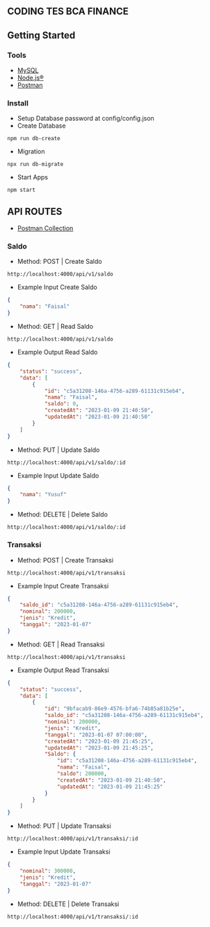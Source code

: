 ## CODING TES BCA FINANCE

## Getting Started
### Tools
- [MySQL](https://www.mysql.com/)
- [Node.js®](https://nodejs.org/en/)
- [Postman](https://www.postman.com/)

### Install
- Setup Database password at config/config.json
- Create Database
```
npm run db-create
```
- Migration
```
npx run db-migrate
```
- Start Apps
```
npm start
```

## API ROUTES
- [Postman Collection](https://api.postman.com/collections/15112453-094020ed-edf8-4f3f-b258-6cc46a9d81bd?access_key=PMAT-01GPBGGRJP4WMV7QPKKVJE4HWY)
### Saldo
- Method: POST | Create Saldo
```
http://localhost:4000/api/v1/saldo
```
- Example Input Create Saldo
```JSON
{
    "nama": "Faisal"
}
 ```
- Method: GET | Read Saldo
```
http://localhost:4000/api/v1/saldo
```
- Example Output Read Saldo
```JSON
{
    "status": "success",
    "data": [
        {
            "id": "c5a31208-146a-4756-a289-61131c915eb4",
            "nama": "Faisal",
            "saldo": 0,
            "createdAt": "2023-01-09 21:40:50",
            "updatedAt": "2023-01-09 21:40:50"
        }
    ]
}
```
- Method: PUT | Update Saldo
```
http://localhost:4000/api/v1/saldo/:id
```
- Example Input Update Saldo
```JSON
{
    "nama": "Yusuf"
}
 ```
- Method: DELETE | Delete Saldo
```
http://localhost:4000/api/v1/saldo/:id
```
### Transaksi
- Method: POST | Create Transaksi
```
http://localhost:4000/api/v1/transaksi
```
- Example Input Create Transaksi
```JSON
{
    "saldo_id": "c5a31208-146a-4756-a289-61131c915eb4",
    "nominal": 200000,
    "jenis": "Kredit",
    "tanggal": "2023-01-07"
}
```
- Method: GET | Read Transaksi
```
http://localhost:4000/api/v1/transaksi
```
- Example Output Read Transaksi
```JSON
{
    "status": "success",
    "data": [
        {
            "id": "9bfacab9-86e9-4576-bfa6-74b85a81b25e",
            "saldo_id": "c5a31208-146a-4756-a289-61131c915eb4",
            "nominal": 200000,
            "jenis": "Kredit",
            "tanggal": "2023-01-07 07:00:00",
            "createdAt": "2023-01-09 21:45:25",
            "updatedAt": "2023-01-09 21:45:25",
            "Saldo": {
                "id": "c5a31208-146a-4756-a289-61131c915eb4",
                "nama": "Faisal",
                "saldo": 200000,
                "createdAt": "2023-01-09 21:40:50",
                "updatedAt": "2023-01-09 21:45:25"
            }
        }
    ]
}
```
- Method: PUT | Update Transaksi
```
http://localhost:4000/api/v1/transaksi/:id
```
- Example Input Update Transaksi
```JSON
{
    "nominal": 300000,
    "jenis": "Kredit",
    "tanggal": "2023-01-07"
}
```
- Method: DELETE | Delete Transaksi
```
http://localhost:4000/api/v1/transaksi/:id
```